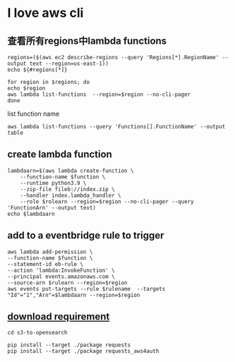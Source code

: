 # I love aws cli

## 查看所有regions中lambda functions
```
regions=($(aws ec2 describe-regions --query 'Regions[*].RegionName' --output text --region=us-east-1))
echo ${#regions[*]}
```

```
for region in $regions; do
echo $region
aws lambda list-functions  --region=$region --no-cli-pager
done
```
list function name
```
aws lambda list-functions --query 'Functions[].FunctionName' --output table
```
## create lambda function
```
lambdaarn=$(aws lambda create-function \
    --function-name $function \
    --runtime python3.9 \
    --zip-file fileb://index.zip \
    --handler index.lambda_handler \
    --role $rolearn --region=$region --no-cli-pager --query 'FunctionArn' --output text)
echo $lambdaarn
```
## add to a eventbridge rule to trigger
```
aws lambda add-permission \
--function-name $function \
--statement-id eb-rule \
--action 'lambda:InvokeFunction' \
--principal events.amazonaws.com \
--source-arn $rulearn --region=$region
aws events put-targets --rule $rulename  --targets "Id"="1","Arn"=$lambdaarn --region=$region
```
## [download requirement](https://docs.aws.amazon.com/opensearch-service/latest/developerguide/integrations.html#integrations-s3-lambda-deployment-package)
```
cd s3-to-opensearch

pip install --target ./package requests
pip install --target ./package requests_aws4auth
```
